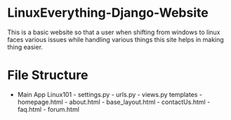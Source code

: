 # LinuxEverything-Django-Website

This is a basic website so that a user when shifting from windows to linux faces various issues while handling various things this site helps in making thing easier.

# File Structure
- Main App
    Linux101
      - settings.py
      - urls.py
      - views.py
    templates
      - homepage.html
      - about.html
      - base_layout.html
      - contactUs.html
      - faq.html
      - forum.html
